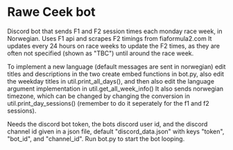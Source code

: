 # Rawe Ceek bot
 Discord bot that sends F1 and F2 session times each monday race week, in Norwegian. 
 Uses F1 api and scrapes F2 timings from fiaformula2.com
 It updates every 24 hours on race weeks to update the F2 times, as they are often not specified (shown as "TBC") until around the race week.
 
 To implement a new language (default messages are sent in norwegian) edit titles and descriptions in the two create embed functions in bot.py, also edit the weekday titles in util.print_all_days(), and then also edit the language argument implementation in util.get_all_week_info() 
 It also sends norwegian timezone, which can be changed by changing the conversion in util.print_day_sessions() (remember to do it seperately for the f1 and f2 sessions).
 
 Needs the discord bot token, the bots discord user id, and the discord channel id given in a json file, default "discord_data.json" with keys "token", "bot_id", and "channel_id".
 Run bot.py to start the bot looping.
 

